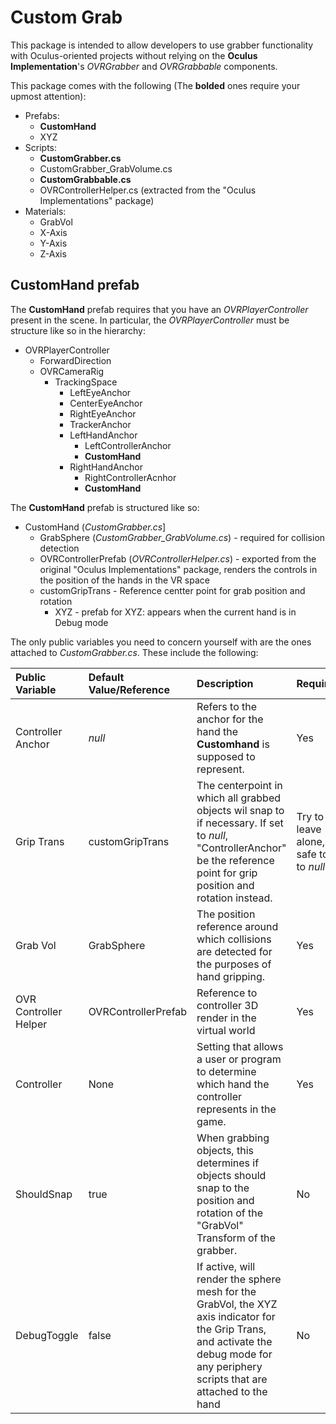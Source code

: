 # Custom Grab

This package is intended to allow developers to use grabber functionality with Oculus-oriented projects without relying on the __Oculus Implementation__'s _OVRGrabber_ and _OVRGrabbable_ components.

This package comes with the following (The __bolded__ ones require your upmost attention):
* Prefabs:
    * __CustomHand__
    * XYZ
* Scripts:
    * __CustomGrabber.cs__
    * CustomGrabber_GrabVolume.cs
    * __CustomGrabbable.cs__
    * OVRControllerHelper.cs (extracted from the "Oculus Implementations" package)
* Materials:
    * GrabVol
    * X-Axis
    * Y-Axis
    * Z-Axis

## CustomHand prefab

The __CustomHand__ prefab requires that you have an _OVRPlayerController_ present in the scene. In particular, the _OVRPlayerController_ must be structure like so in the hierarchy:

* OVRPlayerController
    * ForwardDirection
    * OVRCameraRig
        * TrackingSpace
            * LeftEyeAnchor
            * CenterEyeAnchor
            * RightEyeAnchor
            * TrackerAnchor
            * LeftHandAnchor
                * LeftControllerAnchor
                * __CustomHand__
            * RightHandAnchor
                * RightControllerAcnhor
                * __CustomHand__

The __CustomHand__ prefab is structured like so:

* CustomHand (_CustomGrabber.cs_]
    * GrabSphere (*CustomGrabber_GrabVolume.cs*) - required for collision detection
    * OVRControllerPrefab (_OVRControllerHelper.cs_) - exported from the original "Oculus Implementations" package, renders the controls in the position of the hands in the VR space
    * customGripTrans - Reference centter point for grab position and rotation
        * XYZ - prefab for XYZ: appears when the current hand is in Debug mode

The only public variables you need to concern yourself with are the ones attached to _CustomGrabber.cs_. These include the following:

|Public Variable|Default Value/Reference|Description|Required?|
|:---|:---|:---|:---|
|Controller Anchor|_null_|Refers to the anchor for the hand the __Customhand__ is supposed to represent.|Yes|
|Grip Trans|customGripTrans|The centerpoint in which all grabbed objects wil snap to if necessary. If set to _null_, "ControllerAnchor" be the reference point for grip position and rotation instead.|Try to leave alone, safe to set to _null_|
|Grab Vol|GrabSphere|The position reference around which collisions are detected for the purposes of hand gripping.|Yes|
|OVR Controller Helper|OVRControllerPrefab|Reference to controller 3D render in the virtual world|Yes|
|Controller|None|Setting that allows a user or program to determine which hand the controller represents in the game.|Yes|
|ShouldSnap|true|When grabbing objects, this determines if objects should snap to the position and rotation of the "GrabVol" Transform of the grabber.|No|
|DebugToggle|false|If active, will render the sphere mesh for the GrabVol, the XYZ axis indicator for the Grip Trans, and activate the debug mode for any periphery scripts that are attached to the hand|No|




